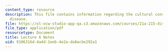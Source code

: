 ```yaml
---
content_type: resource
description: This file contains information regarding the cultural construction of
  disease.
file: https://ol-ocw-studio-app-qa.s3.amazonaws.com/courses/21a-215-disease-and-health-culture-society-and-ethics-spring-2012/9106316d4a4d1eeb4e2ada8acbe292a1_MIT21A_215S12_lecture_06.pdf
file_type: application/pdf
resourcetype: Document
title: Lecture 6 Notes
uid: 9106316d-4a4d-1eeb-4e2a-da8acbe292a1
---
```


